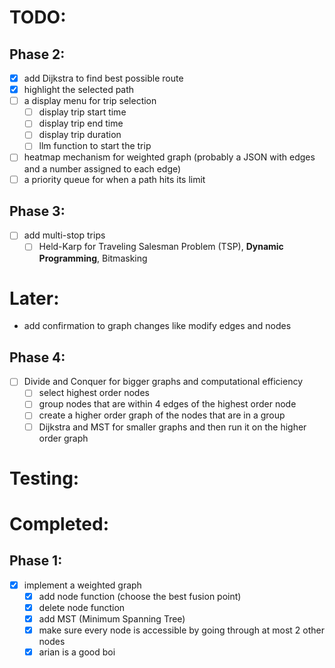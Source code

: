 # TODO:

## Phase 2:

- [x] add Dijkstra to find best possible route
- [x] highlight the selected path
- [ ] a display menu for trip selection
  - [ ] display trip start time
  - [ ] display trip end time
  - [ ] display trip duration
  - [ ] llm function to start the trip
- [ ] heatmap mechanism for weighted graph (probably a JSON with edges and a number assigned to each edge)
- [ ] a priority queue for when a path hits its limit

## Phase 3:

- [ ] add multi-stop trips
  - [ ] Held-Karp for Traveling Salesman Problem (TSP), **Dynamic Programming**, Bitmasking

# Later:

- add confirmation to graph changes like modify edges and nodes

## Phase 4:

- [ ] Divide and Conquer for bigger graphs and computational efficiency
  - [ ] select highest order nodes
  - [ ] group nodes that are within 4 edges of the highest order node
  - [ ] create a higher order graph of the nodes that are in a group
  - [ ] Dijkstra and MST for smaller graphs and then run it on the higher order graph

# Testing:

# Completed:

## Phase 1:

- [x] implement a weighted graph
  - [x] add node function (choose the best fusion point)
  - [x] delete node function
  - [x] add MST (Minimum Spanning Tree)
  - [x] make sure every node is accessible by going through at most 2 other nodes
  - [x] arian is a good boi
